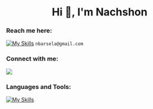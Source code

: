                                                  
<p>

<h1 align="center">Hi 👋, I'm Nachshon</h1>

### Reach me here:
[![My Skills](https://skills.thijs.gg/icons?i=gmail&theme=dark)](https://skills.thijs.gg) `nbarsela@gmail.com`


### Connect with me:
 <a href="https://www.linkedin.com/in/nbar-sela/">
    <img src="https://skillicons.dev/icons?i=linkedin" />
  </a>


### Languages and Tools:

[![My Skills](https://skills.thijs.gg/icons?i=java,python,c,cpp,nodejs,javascript,typescript,react,mysql,mongodb,firebase&theme=dark)](https://skills.thijs.gg)

</p>
